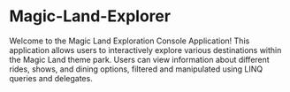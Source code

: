 # Magic-Land-Explorer

Welcome to the Magic Land Exploration Console Application! This application allows users to interactively explore various destinations within the Magic Land theme park. Users can view information about different rides, shows, and dining options, filtered and manipulated using LINQ queries and delegates.
